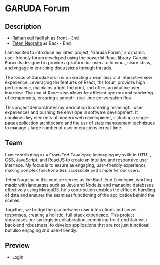 # GARUDA Forum

## Description

* [Raihan aqil fadillah](https://github.com/hansss12) as Front - End
* [Teten Nugraha](https://github.com/teten-nugraha) as Back - End

I am excited to introduce my latest project, 'Garuda Forum,' a dynamic, user-friendly forum developed using the powerful React library. Garuda Forum is designed to provide a platform for users to interact, share ideas, and engage in enriching discussions through threads.

The focus of Garuda Forum is on creating a seamless and interactive user experience. Leveraging the features of React, the forum provides high performance, maintains a light footprint, and offers an intuitive user interface. The use of React also allows for efficient updates and rendering of components, ensuring a smooth, real-time conversation flow.

This project demonstrates my dedication to creating meaningful user experiences and pushing the envelope in software development. It combines key elements of modern web development, including a single-page application architecture and the use of state management techniques to manage a large number of user interactions in real-time.

## Team

I am contributing as a Front-End Developer, leveraging my skills in HTML, CSS, JavaScript, and ReactJS to create an intuitive and responsive user interface. My focus is to ensure an engaging, user-friendly experience, making complex functionalities accessible and simple for our users.

Teten Nugraha in this venture serves as the Back-End Developer, working magic with languages such as Java and Node.js, and managing databases effectively using MongoDB. he's contribution enables the efficient handling of data and ensures the seamless functioning of the application behind the scenes.

Together, we bridge the gap between user interactions and server responses, creating a holistic, full-stack experience. This project showcases our synergistic collaboration, combining front-end flair with back-end robustness, to develop applications that are not just functional, but also engaging and user-friendly.

## Preview

* Login
